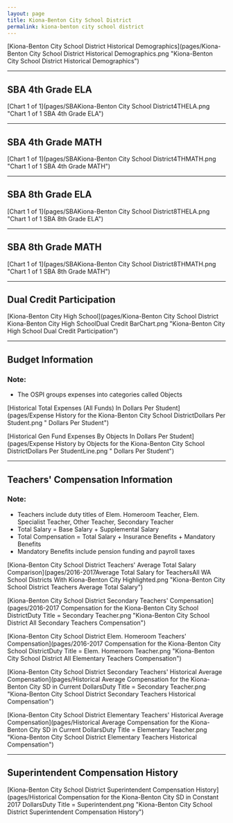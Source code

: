 ```yaml
---
layout: page
title: Kiona-Benton City School District
permalink: kiona-benton city school district
---
```



[Kiona-Benton City School District Historical Demographics](pages/Kiona-Benton City School District Historical Demographics.png "Kiona-Benton City School District Historical Demographics")

___

## SBA 4th Grade ELA

[Chart 1 of 1](pages/SBAKiona-Benton City School District4THELA.png "Chart 1 of 1 SBA 4th Grade ELA")


___

## SBA 4th Grade MATH

[Chart 1 of 1](pages/SBAKiona-Benton City School District4THMATH.png "Chart 1 of 1 SBA 4th Grade MATH")


___

## SBA 8th Grade ELA

[Chart 1 of 1](pages/SBAKiona-Benton City School District8THELA.png "Chart 1 of 1 SBA 8th Grade ELA")


___

## SBA 8th Grade MATH

[Chart 1 of 1](pages/SBAKiona-Benton City School District8THMATH.png "Chart 1 of 1 SBA 8th Grade MATH")


___

## Dual Credit Participation

[Kiona-Benton City High School](pages/Kiona-Benton City School District Kiona-Benton City High SchoolDual Credit BarChart.png "Kiona-Benton City High School Dual Credit Participation")


___

## Budget Information
### Note:
- The OSPI groups expenses into categories called Objects

[Historical Total Expenses (All Funds) In Dollars Per Student](pages/Expense History for the Kiona-Benton City School DistrictDollars Per Student.png " Dollars Per Student")

[Historical Gen Fund Expenses By Objects In Dollars Per Student](pages/Expense History by Objects for the Kiona-Benton City School DistrictDollars Per StudentLine.png " Dollars Per Student")


___

## Teachers' Compensation Information
### Note:
- Teachers include duty titles of Elem. Homeroom Teacher, Elem. Specialist Teacher, Other Teacher, Secondary Teacher
- Total Salary = Base Salary + Supplemental Salary
- Total Compensation = Total Salary + Insurance Benefits + Mandatory Benefits
- Mandatory Benefits include pension funding and payroll taxes

[Kiona-Benton City School District Teachers' Average Total Salary Comparison](pages/2016-2017Average Total Salary for TeachersAll WA School Districts With Kiona-Benton City Highlighted.png "Kiona-Benton City School District Teachers Average Total Salary")

[Kiona-Benton City School District Secondary Teachers' Compensation](pages/2016-2017 Compensation for the Kiona-Benton City School DistrictDuty Title = Secondary Teacher.png "Kiona-Benton City School District All Secondary Teachers Compensation")

[Kiona-Benton City School District Elem. Homeroom Teachers' Compensation](pages/2016-2017 Compensation for the Kiona-Benton City School DistrictDuty Title = Elem. Homeroom Teacher.png "Kiona-Benton City School District All Elementary Teachers Compensation")

[Kiona-Benton City School District Secondary Teachers' Historical Average Compensation](pages/Historical Average Compensation for the Kiona-Benton City SD in Current DollarsDuty Title = Secondary Teacher.png "Kiona-Benton City School District Secondary Teachers Historical Compensation")

[Kiona-Benton City School District Elementary Teachers' Historical Average Compensation](pages/Historical Average Compensation for the Kiona-Benton City SD in Current DollarsDuty Title = Elementary Teacher.png "Kiona-Benton City School District Elementary Teachers Historical Compensation")


___

## Superintendent Compensation History

[Kiona-Benton City School District Superintendent Compensation History](pages/Historical Compensation for the Kiona-Benton City SD in Constant 2017 DollarsDuty Title = Superintendent.png "Kiona-Benton City School District Superintendent Compensation History")

